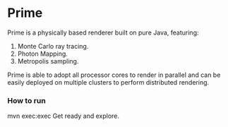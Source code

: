 Prime
=====
Prime is a physically based renderer built on pure Java, featuring:
  1. Monte Carlo ray tracing.
  2. Photon Mapping.
  3. Metropolis sampling.

Prime is able to adopt all processor cores to render in parallel and can be easily deployed on multiple clusters to perform distributed rendering. 


<h3>How to run</h3>
mvn exec:exec
Get ready and explore.
